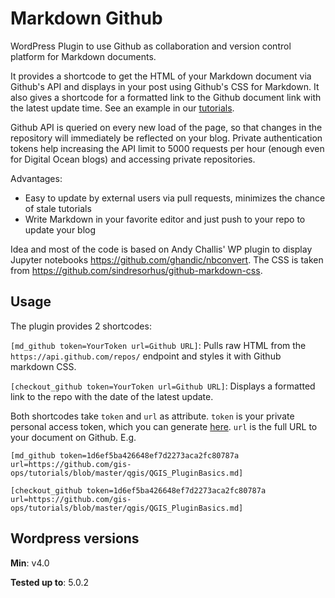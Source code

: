 # Markdown Github
<!-- Test-->
WordPress Plugin to use Github as collaboration and version control platform for Markdown documents.

It provides a shortcode to get the HTML of your Markdown document via Github's API and displays in your post using Github's CSS for Markdown. It also gives a shortcode for a formatted link to the Github document link with the latest update time. See an example in our [tutorials](http://104.199.51.11:8083/qgis-simple-plugin/).

Github API is queried on every new load of the page, so that changes in the repository will immediately be reflected on your blog. Private authentication tokens help increasing the API limit to 5000 requests per hour (enough even for Digital Ocean blogs) and accessing private repositories.

Advantages:

- Easy to update by external users via pull requests, minimizes the chance of stale tutorials
- Write Markdown in your favorite editor and just push to your repo to update your blog

Idea and most of the code is based on Andy Challis' WP plugin to display Jupyter notebooks https://github.com/ghandic/nbconvert. The CSS is taken from https://github.com/sindresorhus/github-markdown-css.

## Usage

The plugin provides 2 shortcodes:

`[md_github token=YourToken url=Github URL]`: Pulls raw HTML from the `https://api.github.com/repos/` endpoint and styles it with Github markdown CSS.

`[checkout_github token=YourToken url=Github URL]`: Displays a formatted link to the repo with the date of the latest update.

Both shortcodes take `token` and `url` as attribute. `token` is your private personal access token, which you can generate [here](https://github.com/settings/developers). `url` is the full URL to your document on Github. E.g.

`[md_github token=1d6ef5ba426648ef7d2273aca2fc80787a url=https://github.com/gis-ops/tutorials/blob/master/qgis/QGIS_PluginBasics.md]`

`[checkout_github token=1d6ef5ba426648ef7d2273aca2fc80787a url=https://github.com/gis-ops/tutorials/blob/master/qgis/QGIS_PluginBasics.md]`

## Wordpress versions

**Min**: v4.0

**Tested up to**: 5.0.2
